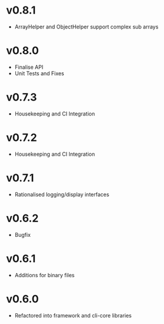 # v0.8.1
* ArrayHelper and ObjectHelper support complex sub arrays

# v0.8.0
* Finalise API
* Unit Tests and Fixes

# v0.7.3
* Housekeeping and CI Integration

# v0.7.2
* Housekeeping and CI Integration

# v0.7.1
* Rationalised logging/display interfaces

# v0.6.2
* Bugfix

# v0.6.1
* Additions for binary files

# v0.6.0
* Refactored into framework and cli-core libraries

